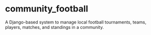 # community_football
A Django-based system to manage local football tournaments, teams, players, matches, and standings in a community.
